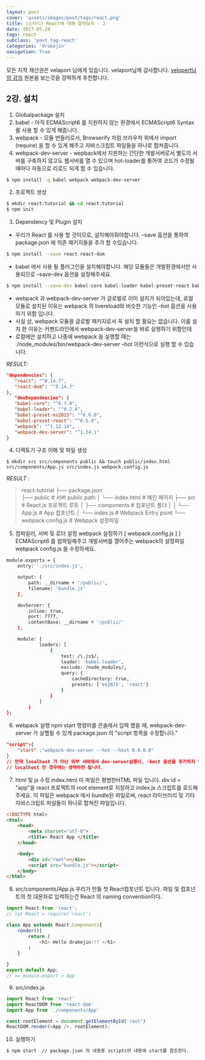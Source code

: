 ```yaml
---
layout: post
cover: 'assets/images/post/tags/react.png'
title: (스터디) React에 대해 알아보자 - 2
date: 2017-05-28
tags: react
subclass: 'post tag-react'
categories: 'drakejin'
navigation: True
---
```

모든 지적 재산권은 velaport 님에게 있습니다. velaport님께 감사합니다.
[velopert님의 강의](https://velopert.com) 원본을 보는것을 강력하게 추천합니다.

## 2강. 설치

1. Globalpackage 설치
  1. babel - 아직 ECMAScript6 를 지원하지 않는 환경에서 ECMAScript6 Syntax를 사용 할 수 있게 해줍니다.
  2. webpack - 모듈 번들러로서, Browserify 처럼 브라우저 위에서 import (require) 을 할 수 있게 해주고 자바스크립트 파일들을 하나로 합쳐줍니다.
  3. webpack-dev-server - wepback에서 지원하는 간단한 개발서버로서 별도의 서버를 구축하지 않고도 웹서버를 열 수 있으며 hot-loader를 통하여 코드가 수정될때마다 자동으로 리로드 되게 할 수 있습니다.

``` bash
$ npm install -g babel webpack webpack-dev-server
```

2. 프로젝트 생성

``` bash
$ mkdir react-tutorial && cd react-tutorial
$ npm init
```

3. Dependency 및 Plugin 설치
 - 우리가 React 를 사용 할 것이므로, 설치해야줘야합니다. –save 옵션을 통하여 package.json 에 의존 패키지들을 추가 할 수있습니다.

``` bash
$ npm install --save react react-dom
```
 - babel 에서 사용 될 플러그인을 설치해야합니다. 해당 모듈들은 개발환경에서만 사용되므로 –save-dev 옵션을 설정해주세요.

``` bash
$ npm install --save-dev babel-core babel-loader babel-preset-react babel-preset-es2015 webpack webpack-dev-server
```
 - webpack 과 webpack-dev-server 가 글로벌로 이미 설치가 되어있는데, 로컬 모듈로 설치된 이유는 webpack 의 livereload와 비슷한 기능인 –hot 옵션을 사용하기 위함 입니다.
 - 사실 상, webpack 모듈을 글로벌 패키지로서 꼭 설치 할 필요는 없습니다. 이를 설치 한 이유는 커맨드라인에서 webpack-dev-server을 바로 실행하기 위함인데
 - 로컬에만 설치하고 나중에 webpack 을 실행할 때는 ./node_modules/bin/webpack-dev-server –hot 이런식으로 실행 할 수 있습니다.

 _RESULT:_
 ``` json
"dependencies": {
    "react": "^0.14.7",
    "react-dom": "^0.14.7"  
},
    "devDependencies": {
    "babel-core": "^6.7.0",
    "babel-loader": "^6.2.4",
    "babel-preset-es2015": "^6.6.0",
    "babel-preset-react": "^6.5.0",
    "webpack": "^1.12.14",
    "webpack-dev-server": "^1.14.1"
}
 ```

4. 디렉토기 구조 이해 및 파일 생성

```
$ mkdir src src/components public && touch public/index.html src/components/App.js src/index.js webpack.config.js
```

_RESULT :_

> react-tutorial
> ├── package.json         
> ├── public            # 서버 public path
> │   └── index.html    # 메인 페이지
> ├── src               # React.js 프로젝트 루트
> │   ├── components    # 컴포넌트 폴더
> │   │   └── App.js    # App 컴포넌트
> │   └── index.js      # Webpack Entry point
> └── webpack.config.js # Webpack 설정파일

5. 컴파일러, 서버 및 로더 설정
webpack 설정하기 [ webpack.config.js ] ]
ECMAScript6 를 컴파일해주고 개발서버를 열어주는 webpack의 설정파일 webpack config.js 을 수정하세요.

``` bash
module.exports = {
    entry: './src/index.js',

    output: {
        path: __dirname + '/public/',
        filename: 'bundle.js'
    },

    devServer: {
        inline: true,
        port: 7777,
        contentBase: __dirname + '/public/'
    },

    module: {
            loaders: [
                {
                    test: /\.js$/,
                    loader: 'babel-loader',
                    exclude: /node_modules/,
                    query: {
                        cacheDirectory: true,
                        presets: ['es2015', 'react']
                    }
                }
            ]
        }
};

```

6. webpack 실행
npm start 명령어를 콘솔에서 입력 했을 때, webpack-dev-server 가 실핼될 수 있게 package.json 의 "script 항목을 수정합니다."

``` json
"script":{
    "start" :"webpack-dev-server --hot --host 0.0.0.0"
}
// 만약 localhost 가 아닌 외부 서버에서 dev-server실행시, -host 옵션을 추가하지 않으면 접근이 안됩니다.
// localhost 인 경우에는 생략하면 됩니다.
```    

7. html 및 js 수정
index.html
이 파일은 평범한HTML 파일 입니다. div id = "app"을 react 프로젝트의 root element로 지정하고
index.js 스크립트를 로드해주세요. 이 파일은 webpack 에서 bundle된 파일로써, react 라이브러리
및 기타 자바스크립트 파일들이 하나로 합쳐진 파일입니다.

``` html
<!DOCTYPE html>
<html>
    <head>
        <meta charset="utf-8">
        <title> React App </title>
    </head>

    <body>
        <div id="root"></div>
        <script src="bundle.js"></script>
    </body>
</html>
```

8. src/components/App.js
우리가 만들 첫 React컴포넌트 입니다. 파일 및 컴포넌트의 첫 대문자로 입력하는건 React 의 naming
convention이다.


``` js
import React from 'react';
// let React = require('react')

class App extends React.Components{
    render(){
        return (
            <h1> Hello drakejin!!? </h1>
        )
    }

}
export default App;
// == module.export = App
```

9. src/index.js

``` js
import React from 'react'
import ReactDOM from 'react-dom'
import App from './components/App'

const rootElement = document.getElementById('root')
ReactDOM.render(<App />, rootElement);


```

10. 실행하기

``` bash
$ npm start  // package.json 의 내용중 scripts의 내용에 start를 참조한다.
```
